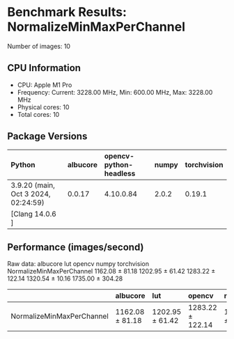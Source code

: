 # Benchmark Results: NormalizeMinMaxPerChannel

Number of images: 10

## CPU Information

- CPU: Apple M1 Pro
- Frequency: Current: 3228.00 MHz, Min: 600.00 MHz, Max: 3228.00 MHz
- Physical cores: 10
- Total cores: 10

## Package Versions

| Python                                | albucore   | opencv-python-headless   | numpy   | torchvision   |
|:--------------------------------------|:-----------|:-------------------------|:--------|:--------------|
| 3.9.20 (main, Oct  3 2024, 02:24:59)  | 0.0.17     | 4.10.0.84                | 2.0.2   | 0.19.1        |
| [Clang 14.0.6 ]                       |            |                          |         |               |

## Performance (images/second)

Raw data:
                                  albucore              lut            opencv            numpy       torchvision
NormalizeMinMaxPerChannel  1162.08 ± 81.18  1202.95 ± 61.42  1283.22 ± 122.14  1320.54 ± 10.16  1735.00 ± 304.28

|                           | albucore        | lut             | opencv           | numpy           | torchvision      |
|:--------------------------|:----------------|:----------------|:-----------------|:----------------|:-----------------|
| NormalizeMinMaxPerChannel | 1162.08 ± 81.18 | 1202.95 ± 61.42 | 1283.22 ± 122.14 | 1320.54 ± 10.16 | 1735.00 ± 304.28 |
